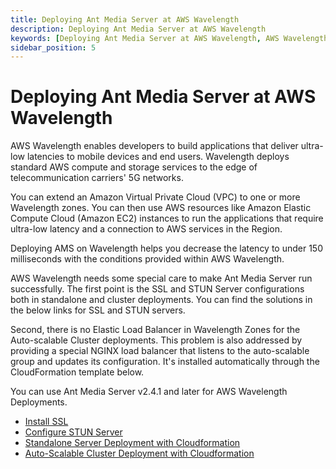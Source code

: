 ```yaml
---
title: Deploying Ant Media Server at AWS Wavelength 
description: Deploying Ant Media Server at AWS Wavelength
keywords: [Deploying Ant Media Server at AWS Wavelength, AWS Wavelength, Ant Media Server Documentation, Ant Media Server Tutorials]
sidebar_position: 5
---
```


# Deploying Ant Media Server at AWS Wavelength

AWS Wavelength enables developers to build applications that deliver ultra-low latencies to mobile devices and end users. Wavelength deploys standard AWS compute and storage services to the edge of telecommunication carriers' 5G networks. 

You can extend an Amazon Virtual Private Cloud (VPC) to one or more Wavelength zones. You can then use AWS resources like Amazon Elastic Compute Cloud (Amazon EC2) instances to run the applications that require ultra-low latency and a connection to AWS services in the Region.

Deploying AMS on Wavelength helps you decrease the latency to under 150 milliseconds with the conditions provided within AWS Wavelength.

AWS Wavelength needs some special care to make Ant Media Server run successfully. The first point is the SSL and STUN Server configurations both in standalone and cluster deployments. You can find the solutions in the below links for SSL and STUN servers.

Second, there is no Elastic Load Balancer in Wavelength Zones for the Auto-scalable Cluster deployments. This problem is also addressed by providing a special NGINX load balancer that listens to the auto-scalable group and updates its configuration. It's installed automatically through the CloudFormation template below.

You can use Ant Media Server v2.4.1 and later for AWS Wavelength Deployments.

*   [Install SSL](/guides/installing-on-linux/setting-up-ssl)
*   [Configure STUN Server](/guides/configuration-and-testing/configuring-stun-addresses/)
*   [Standalone Server Deployment with Cloudformation](/guides/clustering-and-scaling/aws/aws-wavelength-standalone-deployment/)
*   [Auto-Scalable Cluster Deployment with Cloudformation](/guides/clustering-and-scaling/aws/aws-wavelength-cluster-deployment/)

